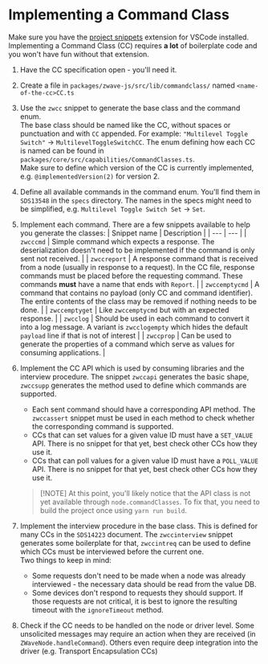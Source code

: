 # Implementing a Command Class

Make sure you have the [project snippets](https://marketplace.visualstudio.com/items?itemName=rebornix.project-snippets) extension for VSCode installed. Implementing a Command Class (CC) requires **a lot** of boilerplate code and you won't have fun without that extension.

1. Have the CC specification open - you'll need it.

1. Create a file in `packages/zwave-js/src/lib/commandclass/` named `<name-of-the-cc>CC.ts`

1. Use the `zwcc` snippet to generate the base class and the command enum.\
   The base class should be named like the CC, without spaces or punctuation and with `CC` appended. For example: `"Multilevel Toggle Switch"` → `MultilevelToggleSwitchCC`. The enum defining how each CC is named can be found in `packages/core/src/capabilities/CommandClasses.ts`.\
   Make sure to define which version of the CC is currently implemented, e.g. `@implementedVersion(2)` for version 2.

1. Define all available commands in the command enum. You'll find them in `SDS13548` in the `specs` directory. The names in the specs might need to be simplified, e.g. `Multilevel Toggle Switch Set` → `Set`.

1. Implement each command. There are a few snippets available to help you generate the classes:
   | Snippet name | Description |
   | --- | --- |
   | `zwcccmd` | Simple command which expects a response. The deserialization doesn't need to be implemented if the command is only sent not received. |
   | `zwccreport` | A response command that is received from a node (usually in response to a request). In the CC file, response commands must be placed before the requesting command. These commands **must** have a name that ends with `Report`. |
   | `zwccemptycmd` | A command that contains no payload (only CC and command identifier). The entire contents of the class may be removed if nothing needs to be done. |
   | `zwccemptyget` | Like `zwccemptycmd` but with an expected response. |
   | `zwcclog` | Should be used in each command to convert it into a log message. A variant is `zwcclogempty` which hides the default `payload` line if that is not of interest |
   | `zwccprop` | Can be used to generate the properties of a command which serve as values for consuming applications. |

1. Implement the CC API which is used by consuming libraries and the interview procedure. The snippet `zwccapi` generates the basic shape, `zwccsupp` generates the method used to define which commands are supported.

   - Each sent command should have a corresponding API method. The `zwccassert` snippet must be used in each method to check whether the corresponding command is supported.
   - CCs that can set values for a given value ID must have a `SET_VALUE` API. There is no snippet for that yet, best check other CCs how they use it.
   - CCs that can poll values for a given value ID must have a `POLL_VALUE` API. There is no snippet for that yet, best check other CCs how they use it.

   > [!NOTE] At this point, you'll likely notice that the API class is not yet available through `node.commandClasses`. To fix that, you need to build the project once using `yarn run build`.

1. Implement the interview procedure in the base class. This is defined for many CCs in the `SDS14223` document. The `zwccinterview` snippet generates some boilerplate for that, `zwccintreq` can be used to define which CCs must be interviewed before the current one.\
   Two things to keep in mind:

   - Some requests don't need to be made when a node was already interviewed - the necessary data should be read from the value DB.
   - Some devices don't respond to requests they should support. If those requests are not critical, it is best to ignore the resulting timeout with the `ignoreTimeout` method.

1. Check if the CC needs to be handled on the node or driver level. Some unsolicited messages may require an action when they are received (in `ZWaveNode.handleCommand`). Others even require deep integration into the driver (e.g. Transport Encapsulation CCs)
